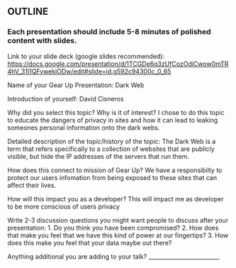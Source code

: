 ## OUTLINE

### Each presentation should include 5-8 minutes of polished content with slides. 
  
  Link to your slide deck (google slides recommended): https://docs.google.com/presentation/d/1TCGDe6q3zUfCozOdiCwow0mTR4hV_31I1QFvwekiODw/edit#slide=id.g592c94300c_0_65
  
  Name of your Gear Up Presentation: Dark Web
  
  Introduction of yourself: David Cisneros
  
  Why did you select this topic?  Why is it of interest? I chose to do this topic to educate the dangers of privacy in sites      and how it can lead to leaking someones personal information onto the dark webs.
  
  Detailed description of the topic/history of the topic: The Dark Web is a term that refers specifically to a collection of      websites that are publicly visible, but hide the IP addresses of the servers that run them. 
  
  How does this connect to mission of Gear Up? We have a responsibilty to protect our users infomation from being exposed to      these sites that can affect their lives.
  
  How will this impact you as a developer? This will impact me as developer to be more conscious of users privacy 
  
  Write 2-3 discussion questions you might want people to discuss after your presentation:
    1. Do you think you have been compromised?
    2. How does that make you feel that we have this kind of power at our fingertips?
    3. How does this make you feel that your data maybe out there?
    
   Anything additional you are adding to your talk? _________________________
